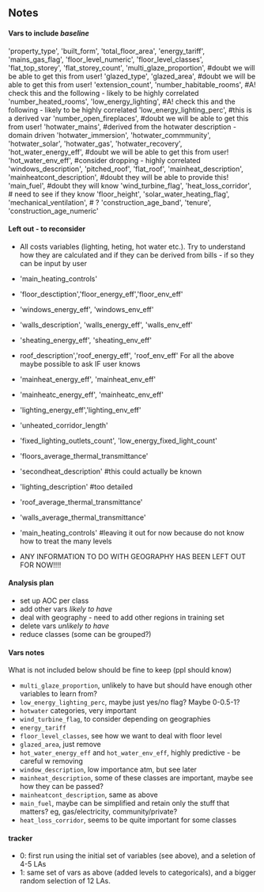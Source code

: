 ## Notes

#### Vars to include *baseline*
'property_type', 
'built_form', 
'total_floor_area', 
'energy_tariff', 
'mains_gas_flag',
'floor_level_numeric',
'floor_level_classes',
'flat_top_storey',
'flat_storey_count',
'multi_glaze_proportion', #doubt we will be able to get this from user!
'glazed_type',
'glazed_area', #doubt we will be able to get this from user!
'extension_count',
'number_habitable_rooms', #A! check this and the following - likely to be highly correlated
'number_heated_rooms',
'low_energy_lighting', #A! check this and the following - likely to be highly correlated
'low_energy_lighting_perc', #this is a derived var
'number_open_fireplaces', #doubt we will be able to get this from user!
'hotwater_mains', #derived from the hotwater description - domain driven 
'hotwater_immersion',
'hotwater_commmunity',
'hotwater_solar',
'hotwater_gas',
'hotwater_recovery',
'hot_water_energy_eff', #doubt we will be able to get this from user!
'hot_water_env_eff', #consider dropping - highly correlated
'windows_description',
'pitched_roof',
'flat_roof',
'mainheat_description',
'mainheatcont_description', #doubt they will be able to provide this!
'main_fuel', #doubt they will know 
'wind_turbine_flag',
'heat_loss_corridor', # need to see if they know 
'floor_height',
'solar_water_heating_flag',
'mechanical_ventilation', # ?
'construction_age_band',
'tenure',
'construction_age_numeric'


#### Left out - to reconsider
- All costs variables (lighting, heting, hot water etc.). Try to understand how they are calculated and if they can be derived from bills - if so they can be input by user
- 'main_heating_controls'
- 'floor_desctiption','floor_energy_eff','floor_env_eff'
- 'windows_energy_eff', 'windows_env_eff'
- 'walls_description', 'walls_energy_eff', 'walls_env_eff'
- 'sheating_energy_eff', 'sheating_env_eff'
- roof_description','roof_energy_eff', 'roof_env_eff'
For all the above maybe possible to ask IF user knows
- 'mainheat_energy_eff', 'mainheat_env_eff'
- 'mainheatc_energy_eff', 'mainheatc_env_eff'
- 'lighting_energy_eff','lighting_env_eff'
- 'unheated_corridor_length'
- 'fixed_lighting_outlets_count', 'low_energy_fixed_light_count'
- 'floors_average_thermal_transmittance'
- 'secondheat_description' #this could actually be known
- 'lighting_description' #too detailed
- 'roof_average_thermal_transmittance'
- 'walls_average_thermal_transmittance'
- 'main_heating_controls' #leaving it out for now because do not know how to treat the many levels

- ANY INFORMATION TO DO WITH GEOGRAPHY HAS BEEN LEFT OUT FOR NOW!!!!



#### Analysis plan
- set up AOC per class
- add other vars *likely to have*
- deal with geography - need to add other regions in training set
- delete vars *unlikely to have*
- reduce classes (some can be grouped?)

#### Vars notes
What is not included below should be fine to keep (ppl should know)
- `multi_glaze_proportion`, unlikely to have but should have enough other variables to learn from?
- `low_energy_lighting_perc`, maybe just yes/no flag? Maybe 0-0.5-1?
- `hotwater` categories, very important
- `wind_turbine_flag`, to consider depending on geographies
- `energy_tariff`
- `floor_level_classes`, see how we want to deal with floor level
- `glazed_area`, just remove
- `hot_water_energy_eff` and `hot_water_env_eff`, highly predictive - be careful w removing
- `window_description`, low importance atm, but see later
- `mainheat_description`, some of these classes are important, maybe see how they can be passed?
- `mainheatcont_description`, same as above
- `main_fuel`, maybe can be simplified and retain only the stuff that matters? eg, gas/electricity, community/private?
- `heat_loss_corridor`, seems to be quite important for some classes


#### tracker
- 0: first run using the initial set of variables (see above), and a seletion of 4-5 LAs
- 1: same set of vars as above (added levels to categoricals), and a bigger random selection of 12 LAs.
